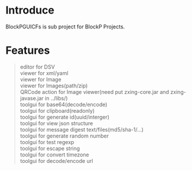 # Introduce
BlockPGUICFs is sub project for BlockP Projects. 

# Features  
>editor for DSV  
>viewer for xml/yaml  
>viewer for Image  
>viewer for Images(path/zip)  
>QRCode action for Image viewer(need put zxing-core.jar and zxing-javase.jar in ../libs/)  
>toolgui for base64(decode/encode)  
>toolgui for clipboard(readonly)  
>toolgui for generate id(uuid/interger)  
>toolgui for view json structure  
>toolgui for message digest text/files(md5/sha-1/...)  
>toolgui for generate random number  
>toolgui for test regexp  
>toolgui for escape string  
>toolgui for convert timezone  
>toolgui for decode/encode url  
